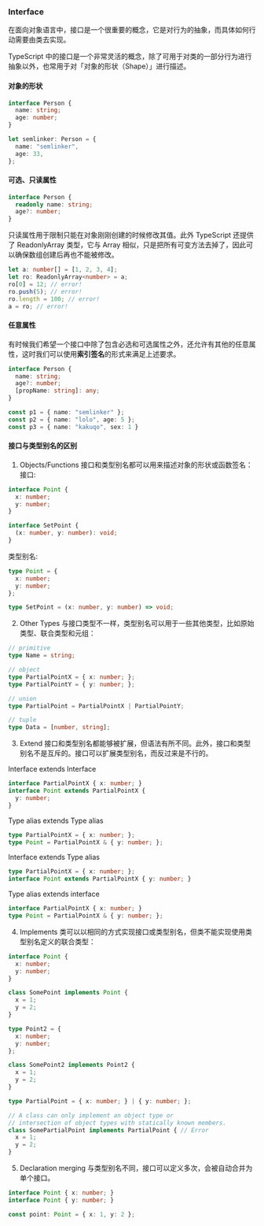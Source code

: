 ### Interface
在面向对象语言中，接口是一个很重要的概念，它是对行为的抽象，而具体如何行动需要由类去实现。

TypeScript 中的接口是一个非常灵活的概念，除了可用于对类的一部分行为进行抽象以外，也常用于对「对象的形状（Shape）」进行描述。

#### 对象的形状
```ts
interface Person {
  name: string;
  age: number;
}

let semlinker: Person = {
  name: "semlinker",
  age: 33,
};
```

#### 可选、只读属性
```ts
interface Person {
  readonly name: string;
  age?: number;
}
```
只读属性用于限制只能在对象刚刚创建的时候修改其值。此外 TypeScript 还提供了 ReadonlyArray<T> 类型，它与 Array<T> 相似，只是把所有可变方法去掉了，因此可以确保数组创建后再也不能被修改。
```ts
let a: number[] = [1, 2, 3, 4];
let ro: ReadonlyArray<number> = a;
ro[0] = 12; // error!
ro.push(5); // error!
ro.length = 100; // error!
a = ro; // error!
```

#### 任意属性
有时候我们希望一个接口中除了包含必选和可选属性之外，还允许有其他的任意属性，这时我们可以使用**索引签名**的形式来满足上述要求。
```ts
interface Person {
  name: string;
  age?: number;
  [propName: string]: any;
}

const p1 = { name: "semlinker" };
const p2 = { name: "lolo", age: 5 };
const p3 = { name: "kakuqo", sex: 1 }
```

#### 接口与类型别名的区别
1. Objects/Functions
接口和类型别名都可以用来描述对象的形状或函数签名：
接口:
```ts
interface Point {
  x: number;
  y: number;
}

interface SetPoint {
  (x: number, y: number): void;
}
```
类型别名:
```ts
type Point = {
  x: number;
  y: number;
};

type SetPoint = (x: number, y: number) => void;
```
2. Other Types
与接口类型不一样，类型别名可以用于一些其他类型，比如原始类型、联合类型和元组：
```ts
// primitive
type Name = string;

// object
type PartialPointX = { x: number; };
type PartialPointY = { y: number; };

// union
type PartialPoint = PartialPointX | PartialPointY;

// tuple
type Data = [number, string];
```
3. Extend
接口和类型别名都能够被扩展，但语法有所不同。此外，接口和类型别名不是互斥的。接口可以扩展类型别名，而反过来是不行的。

Interface extends Interface
```ts
interface PartialPointX { x: number; }
interface Point extends PartialPointX { 
  y: number; 
}
```
Type alias extends Type alias
```ts
type PartialPointX = { x: number; };
type Point = PartialPointX & { y: number; };
```
Interface extends Type alias
```ts
type PartialPointX = { x: number; };
interface Point extends PartialPointX { y: number; }
```
Type alias extends interface
```ts
interface PartialPointX { x: number; }
type Point = PartialPointX & { y: number; };
```
4. Implements
类可以以相同的方式实现接口或类型别名，但类不能实现使用类型别名定义的联合类型：
```ts
interface Point {
  x: number;
  y: number;
}

class SomePoint implements Point {
  x = 1;
  y = 2;
}

type Point2 = {
  x: number;
  y: number;
};

class SomePoint2 implements Point2 {
  x = 1;
  y = 2;
}

type PartialPoint = { x: number; } | { y: number; };

// A class can only implement an object type or 
// intersection of object types with statically known members.
class SomePartialPoint implements PartialPoint { // Error
  x = 1;
  y = 2;
}
```
5. Declaration merging
与类型别名不同，接口可以定义多次，会被自动合并为单个接口。
```ts
interface Point { x: number; }
interface Point { y: number; }

const point: Point = { x: 1, y: 2 };
```
